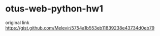 # otus-web-python-hw1
original link https://gist.github.com/Melevir/5754a1b553eb11839238e43734d0eb79

